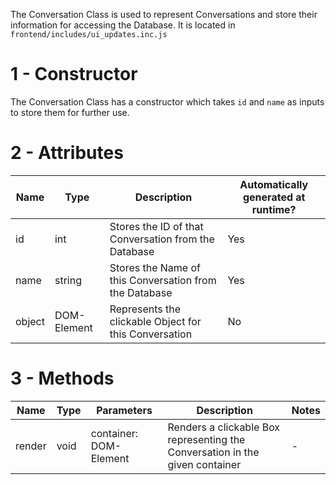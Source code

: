 The Conversation Class is used to represent Conversations and store their information for accessing the Database. It is located in `frontend/includes/ui_updates.inc.js`
# 1 - Constructor
The Conversation Class has a constructor which takes `id` and `name` as inputs to store them for further use.

# 2 - Attributes
| Name   | Type        | Description                                            | Automatically generated at runtime? |
| ------ | ----------- | ------------------------------------------------------ | ----------------------------------- |
| id     | int         | Stores the ID of that Conversation from the Database   | Yes                                 |
| name   | string      | Stores the Name of this Conversation from the Database | Yes                                 |
| object | DOM-Element | Represents the clickable Object for this Conversation  | No                                  |

# 3 - Methods
| Name   | Type | Parameters             | Description                                                                  | Notes |
| ------ | ---- | ---------------------- | ---------------------------------------------------------------------------- | ----- |
| render | void | container: DOM-Element | Renders a clickable Box representing the Conversation in the given container | -     |
